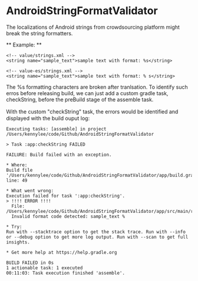 # AndroidStringFormatValidator

The localizations of Android strings from crowdsourcing platform might break the string formatters. 

** Example: **

    <!-- value/strings.xml -->
	<string name="sample_text">sample text with format: %s</string>
	
	<!-- value-es/strings.xml -->
	<string name="sample_text">sample text with format: % s</string>

The %s formatting characters are broken after tranlsation. To identify such erros before releasing build, we can just add a custom gradle task, checkString, before the preBuild stage of the assemble task. 

Ｗith the custom "checkString" task, the errors would be identified and displayed with the build ouput log: 

    Executing tasks: [assemble] in project /Users/kennylee/code/Github/AndroidStringFormatValidator

    > Task :app:checkString FAILED

    FAILURE: Build failed with an exception.

    * Where:
    Build file '/Users/kennylee/code/Github/AndroidStringFormatValidator/app/build.gradle' line: 49

    * What went wrong:
    Execution failed for task ':app:checkString'.
    > !!!! ERROR !!!! 
      File: /Users/kennylee/code/Github/AndroidStringFormatValidator/app/src/main/res/values/strings.xml 
      Invalid format code detected: sample_text % 

    * Try:
    Run with --stacktrace option to get the stack trace. Run with --info or --debug option to get more log output. Run with --scan to get full insights.

    * Get more help at https://help.gradle.org

    BUILD FAILED in 0s
    1 actionable task: 1 executed
    00:11:03: Task execution finished 'assemble'.